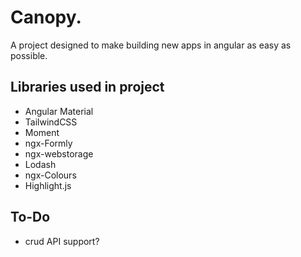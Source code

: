 # Canopy.

A project designed to make building new apps in angular as easy as possible.

## Libraries used in project

 - Angular Material
 - TailwindCSS
 - Moment
 - ngx-Formly
 - ngx-webstorage
 - Lodash
 - ngx-Colours
 - Highlight.js

## To-Do

 - crud API support?